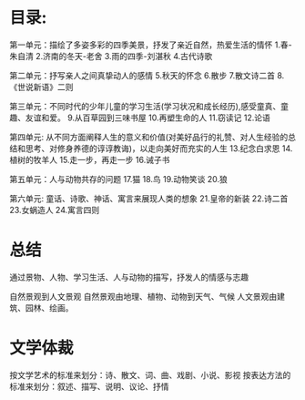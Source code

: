 # 目录: 
第一单元：描绘了多姿多彩的四季美景，抒发了亲近自然，热爱生活的情怀
1.春-朱自清
2.济南的冬天-老舍
3.雨的四季-刘湛秋
4.古代诗歌

第二单元：抒写亲人之间真挚动人的感情
5.秋天的怀念
6.散步
7.散文诗二首
8.《世说新语》二则

第三单元：不同时代的少年儿童的学习生活(学习状况和成长经历),感受童真、童趣、友谊和爱。
9.从百草园到三味书屋
10.再塑生命的人
11.窃读记
12.论语

第四单元: 从不同方面阐释人生的意义和价值(对美好品行的礼赞、对人生经验的总结和思考、对修身养德的谆谆教诲)，以走向美好而充实的人生
13.纪念白求恩
14.植树的牧羊人
15.走一步，再走一步
16.诫子书

第五单元：人与动物共存的问题
17.猫
18.鸟
19.动物笑谈
20.狼

第六单元: 童话、诗歌、神话、寓言来展现人类的想象
21.皇帝的新装
22.诗二首
23.女蜗造人
24.寓言四则

# 总结
通过景物、人物、学习生活、人与动物的描写，抒发人的情感与志趣

自然景观到人文景观
自然景观由地理、植物、动物到天气、气候
人文景观由建筑、园林、绘画。

# 文学体裁
按文学艺术的标准来划分：诗、散文、词、曲、戏剧、小说、影视
按表达方法的标准来划分：叙述、描写、说明、议论、抒情